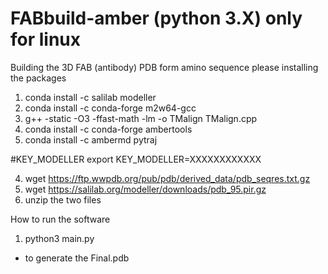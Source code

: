 # FABbuild-amber (python 3.X) only for linux 
Building the 3D FAB (antibody) PDB form amino sequence
please installing the packages

1. conda install -c salilab modeller
2. conda install -c conda-forge m2w64-gcc
3. g++ -static -O3 -ffast-math -lm -o TMalign TMalign.cpp
4. conda install -c conda-forge ambertools
5. conda install -c ambermd pytraj

#KEY_MODELLER
export KEY_MODELLER=XXXXXXXXXXXX

4. wget https://ftp.wwpdb.org/pub/pdb/derived_data/pdb_seqres.txt.gz
5. wget https://salilab.org/modeller/downloads/pdb_95.pir.gz
6. unzip the two files

How to run the software 
1. python3 main.py
- to generate the Final.pdb
